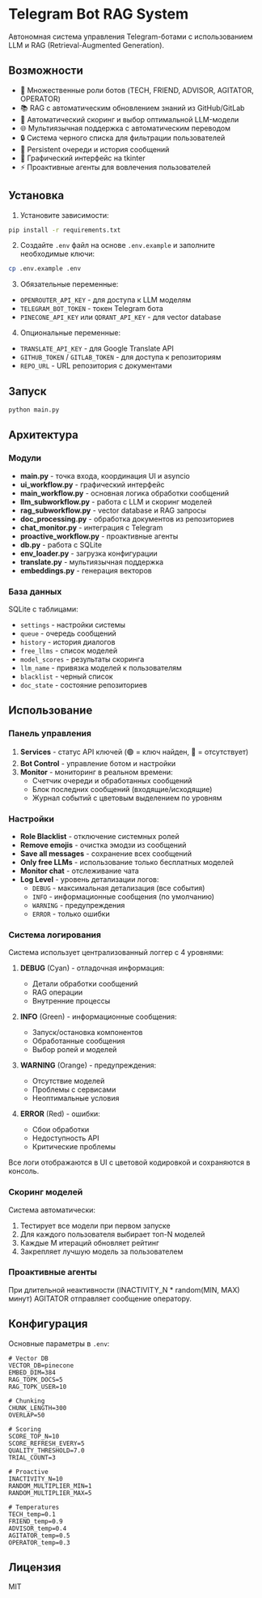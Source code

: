# Telegram Bot RAG System

Автономная система управления Telegram-ботами с использованием LLM и RAG (Retrieval-Augmented Generation).

## Возможности

- 🤖 Множественные роли ботов (TECH, FRIEND, ADVISOR, AGITATOR, OPERATOR)
- 📚 RAG с автоматическим обновлением знаний из GitHub/GitLab
- 🎯 Автоматический скоринг и выбор оптимальной LLM-модели
- 🌐 Мультиязычная поддержка с автоматическим переводом
- 🔒 Система черного списка для фильтрации пользователей
- 💾 Persistent очереди и история сообщений
- 🎨 Графический интерфейс на tkinter
- ⚡ Проактивные агенты для вовлечения пользователей

## Установка

1. Установите зависимости:
```bash
pip install -r requirements.txt
```

2. Создайте `.env` файл на основе `.env.example` и заполните необходимые ключи:
```bash
cp .env.example .env
```

3. Обязательные переменные:
- `OPENROUTER_API_KEY` - для доступа к LLM моделям
- `TELEGRAM_BOT_TOKEN` - токен Telegram бота
- `PINECONE_API_KEY` или `QDRANT_API_KEY` - для vector database

4. Опциональные переменные:
- `TRANSLATE_API_KEY` - для Google Translate API
- `GITHUB_TOKEN` / `GITLAB_TOKEN` - для доступа к репозиториям
- `REPO_URL` - URL репозитория с документами

## Запуск

```bash
python main.py
```

## Архитектура

### Модули

- **main.py** - точка входа, координация UI и asyncio
- **ui_workflow.py** - графический интерфейс
- **main_workflow.py** - основная логика обработки сообщений
- **llm_subworkflow.py** - работа с LLM и скоринг моделей
- **rag_subworkflow.py** - vector database и RAG запросы
- **doc_processing.py** - обработка документов из репозиториев
- **chat_monitor.py** - интеграция с Telegram
- **proactive_workflow.py** - проактивные агенты
- **db.py** - работа с SQLite
- **env_loader.py** - загрузка конфигурации
- **translate.py** - мультиязычная поддержка
- **embeddings.py** - генерация векторов

### База данных

SQLite с таблицами:
- `settings` - настройки системы
- `queue` - очередь сообщений
- `history` - история диалогов
- `free_llms` - список моделей
- `model_scores` - результаты скоринга
- `llm_name` - привязка моделей к пользователям
- `blacklist` - черный список
- `doc_state` - состояние репозиториев

## Использование

### Панель управления

1. **Services** - статус API ключей (🟢 = ключ найден, 🔴 = отсутствует)
2. **Bot Control** - управление ботом и настройки
3. **Monitor** - мониторинг в реальном времени:
   - Счетчик очереди и обработанных сообщений
   - Блок последних сообщений (входящие/исходящие)
   - Журнал событий с цветовым выделением по уровням

### Настройки

- **Role Blacklist** - отключение системных ролей
- **Remove emojis** - очистка эмодзи из сообщений
- **Save all messages** - сохранение всех сообщений
- **Only free LLMs** - использование только бесплатных моделей
- **Monitor chat** - отслеживание чата
- **Log Level** - уровень детализации логов:
  - `DEBUG` - максимальная детализация (все события)
  - `INFO` - информационные сообщения (по умолчанию)
  - `WARNING` - предупреждения
  - `ERROR` - только ошибки

### Система логирования

Система использует централизованный логгер с 4 уровнями:

1. **DEBUG** (Cyan) - отладочная информация:
   - Детали обработки сообщений
   - RAG операции
   - Внутренние процессы

2. **INFO** (Green) - информационные сообщения:
   - Запуск/остановка компонентов
   - Обработанные сообщения
   - Выбор ролей и моделей

3. **WARNING** (Orange) - предупреждения:
   - Отсутствие моделей
   - Проблемы с сервисами
   - Неоптимальные условия

4. **ERROR** (Red) - ошибки:
   - Сбои обработки
   - Недоступность API
   - Критические проблемы

Все логи отображаются в UI с цветовой кодировкой и сохраняются в консоль.

### Скоринг моделей

Система автоматически:
1. Тестирует все модели при первом запуске
2. Для каждого пользователя выбирает топ-N моделей
3. Каждые M итераций обновляет рейтинг
4. Закрепляет лучшую модель за пользователем

### Проактивные агенты

При длительной неактивности (INACTIVITY_N * random(MIN, MAX) минут) AGITATOR отправляет сообщение оператору.

## Конфигурация

Основные параметры в `.env`:

```env
# Vector DB
VECTOR_DB=pinecone
EMBED_DIM=384
RAG_TOPK_DOCS=5
RAG_TOPK_USER=10

# Chunking
CHUNK_LENGTH=300
OVERLAP=50

# Scoring
SCORE_TOP_N=10
SCORE_REFRESH_EVERY=5
QUALITY_THRESHOLD=7.0
TRIAL_COUNT=3

# Proactive
INACTIVITY_N=10
RANDOM_MULTIPLIER_MIN=1
RANDOM_MULTIPLIER_MAX=5

# Temperatures
TECH_temp=0.1
FRIEND_temp=0.9
ADVISOR_temp=0.4
AGITATOR_temp=0.5
OPERATOR_temp=0.3
```

## Лицензия

MIT
